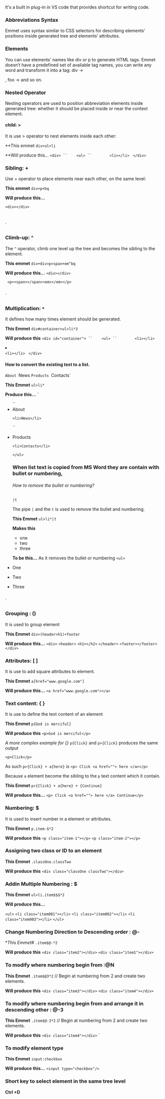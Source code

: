 It's a built in plug-in in VS code that provides shortcut for writing code.

### Abbreviations Syntax
Emmet uses syntax similar to CSS selectors for describing elements’ positions inside generated tree and elements’ attributes.

### Elements
You can use elements’ names like div or p to generate HTML tags. Emmet doesn’t have a predefined set of available tag names, you can write any word and transform it into a tag: div → <div></div>, foo → <foo></foo> and so on.

### Nested Operator 
Nesting operators are used to position abbreviation elements inside generated tree: whether it should be placed inside or near the context element.

#### child: >

It is use > operator to nest elements inside each other:

**This emmet
`div>ul>li`

**Will produce this...
`<div>
``    <ul>
``        <li></li>
    `</ul>
`</div>`

### Sibling: +

Use + operator to place elements near each other, on the same level:

**This emmet**
`div+p+bq`

**Will produce this...**

`<div></div>
`<p></p>`
`<blockquote></blockquote>`

### Climb-up: ^
The `^` operator, climb one level up the tree and becomes the sibling to the element.

**This emmet**
`div+div>p>span+em^bq`

**Will produce this...**
`<div></div>
`<div>
`  <p><span></span><em></em></p>
   `<blockquote></blockquote>`
`</div>`

### Multiplication: `*`
It defines how many times element should be generated.

**This Emmet**
`div#container>ul>li*3`

**Will produce this**
`<div id="container">
``    <ul>
``        <li></li>
        `<li></li>
         `<li></li>
    `</ul>
`</div>`

#### How to convert the existing text to a list.

`About
`News
`Products
`Contacts`

**This Emmet**
 `ul>li*`

**Produce this...**
`<ul>
``    <li>About</li>

    <li>News</li>
``    <li>Products</li>

    <li>Contacts</li>
`</ul>`


### When list text is copied from MS Word they are contain with bullet or numbering, 
###### *How to remove the bullet or numbering?*

`|t`

The pipe `|` and the `t` is used to remove the bullet and numbering.

**This Emmet**
`ul>li*|t`

**Makes this**
- one
- two
- three

**To be this...** As it removes the bullet or numbering 
`<ul>
    `<li>One</li>`
    `<li>Two</li>`
    `<li>Three</li>`
`</ul>`

### Grouping : ()
It is used to group element 

**This Emmet** 
`div>(header>h1)+footer`

**Will produce this...**
`<div>`
   `<header>`
      `<h1></h2>`
   `</header>`
   `<footer></footer>`
`</div>`

### Attributes: [ ]
It is use to add square attributes to element.

**This Emmet**
`a[href="www.google.com"]`

**Will produce this...**
`<a href="www.google.com"></a>`

### Text content: { }
It is use to define the text content of an element 

**This Emmet**
`p{God is merciful}`

**Will produce this**
`<p>God is merciful</p>`

*A more complex example for {}*
`p{Click}` and `p>{Click}` produces the same output 

`<p>Click</p>`

As such `p>{Click} + a{here}` is `<p> Click <a href=""> here </a></p>`

Because `a`  element become the sibling to the `p` text content which it contain.

**This Emmet**
`p>{Click} + a{here} + {Continue}`

**Will produce this...**
`<p> Click <a href=""> here </a> Continue</p>`

### Numbering: $
It is used to insert number in a element or attributes.

**This Emmet**
`p.item-$*2`

**Will produce this**
`<p class="item-1"></p>`
`<p class="item-2"></p>`

### Assigning two class or ID to an element 

**This Emmet**
`.classOne.classTwo`

**Will produce this**
`<div class="classOne classTwo"></div>`


### Addin Multiple Numbering : $

**This Emmet**
`ul>li.item$$$*2`

**Will produce this...**

`<ul>`
 `<li class="item001"></li>`
 `<li class="item002"></li>`
 `<li class="item003"></li>`
`</ul>`

### Change Numbering Direction to Descending order : @-

**This Emmet*#
`.item$@-*2`

**Will produce this**
`<div class="item2"></div>`
`<div class="item1"></div>`

### To modify where numbering begin from :@N

**This Emmet**
`.item$@3*2` // Begin at numbering from 2 and create two elements.

**Will produce this**
`<div class="item3"></div>`
`<div class="item4"></div>`

### To modify where numbering begin from and arrange it in descending other : @-3

**This Emmet**
`.item$@-3*2` // Begin at numbering from 2 and create two elements.

**Will produce this**
`<div class="item4"></div>`
`<div class="item3"></div>

### To modify element type

**This Emmet**
`input:checkbox`

**Will produce this...**
`<input type="checkbox"/>`

### Short key to select element in the same tree level

**Ctrl +D**
